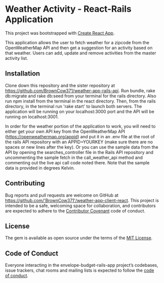 # Weather Activity - React-Rails Application

This project was bootstrapped with [Create React App](https://github.com/facebook/create-react-app).

This application allows the user to fetch weather for a zipcode from the OpenWeatherMap API and then get a suggestion for an activity based on that weather. Users can add, update and remove activities from the master activity list.

## Installation

Clone down this repository and the sister repository at https://github.com/BrownCow371/weather-app-rails-api. Run bundle, rake db:migrate and rake db:seed from your terminal for the rails directory. Also run npm install from the terminal in the react directory. Then, from the rails directory, in the terminal run 'rake start' to launch both servers. The application will be running on your localhost:3000 port and the API will be running on localhost:3001. 

In order for the weather portion of the application to work, you will need to either get your own API key from the OpenWeatherMap API (https://openweathermap.org/appid) and put it in an .env file at the root of the rails API repository with an APPID=YOURKEY (make sure there are no spaces or new lines after the key). Or you can use the sample data from the API by opening the searches_controller file in the Rails API repository and uncommenting the sample fetch in the call_weather_api method and commenting out the live api call code noted there. Note that the sample data is provided in degrees Kelvin. 


## Contributing

Bug reports and pull requests are welcome on GitHub at https://github.com/'BrownCow371'/weather-app-client-react. This project is intended to be a safe, welcoming space for collaboration, and contributors are expected to adhere to the [Contributor Covenant](http://contributor-covenant.org) code of conduct.

## License

The gem is available as open source under the terms of the [MIT License](https://opensource.org/licenses/MIT).

## Code of Conduct

Everyone interacting in the envelope-budget-rails-app project’s codebases, issue trackers, chat rooms and mailing lists is expected to follow the [code of conduct](https://github.com/'BrownCow371'/weather-app-client-react/blob/master/CODE_OF_CONDUCT.md).